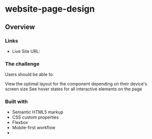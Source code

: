 # website-page-design


## Overview

### Links

- Live Site URL:  


### The challenge

Users should be able to:

View the optimal layout for the component depending on their device's screen size
See hover states for all interactive elements on the page


### Built with

- Semantic HTML5 markup
- CSS custom properties
- Flexbox
- Mobile-first workflow
-
